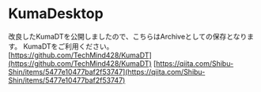 # KumaDesktop

改良したKumaDTを公開しましたので、こちらはArchiveとしての保存となります。
KumaDTをご利用ください。
[https://github.com/TechMind428/KumaDT](https://github.com/TechMind428/KumaDT)
[https://qiita.com/Shibu-Shin/items/5477e10477baf2f53747](https://qiita.com/Shibu-Shin/items/5477e10477baf2f53747)
